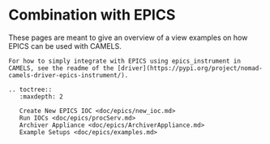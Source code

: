 # Combination with EPICS

These pages are meant to give an overview of a view examples on how EPICS can be used with CAMELS. 

```{note}
For how to simply integrate with EPICS using epics_instrument in CAMELS, see the readme of the [driver](https://pypi.org/project/nomad-camels-driver-epics-instrument/).
```


```{eval-rst}
.. toctree::
   :maxdepth: 2

   Create New EPICS IOC <doc/epics/new_ioc.md>
   Run IOCs <doc/epics/procServ.md>
   Archiver Appliance <doc/epics/ArchiverAppliance.md>
   Example Setups <doc/epics/examples.md>
```